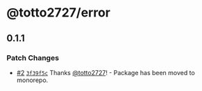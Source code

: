 # @totto2727/error

## 0.1.1

### Patch Changes

- [#2](https://github.com/totto2727-org/js-package/pull/2) [`3f39f5c`](https://github.com/totto2727-org/js-package/commit/3f39f5cbe930b84291acbf6600c3ac9cc77e5d28) Thanks [@totto2727](https://github.com/totto2727)! - Package has been moved to monorepo.
